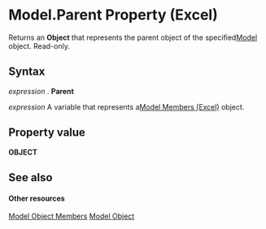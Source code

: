 
# Model.Parent Property (Excel)

Returns an  **Object** that represents the parent object of the specified[Model](7946bddc-7c4a-3519-52c8-526af2b55ef3.md) object. Read-only.


## Syntax

 _expression_ . **Parent**

 _expression_ A variable that represents a[Model Members (Excel)](7946bddc-7c4a-3519-52c8-526af2b55ef3.md) object.


## Property value

 **OBJECT**


## See also


#### Other resources


[Model Object Members](http://msdn.microsoft.com/library/b2bd944a-3484-222b-b3d6-acd70a6ac28a%28Office.15%29.aspx)
[Model Object](7946bddc-7c4a-3519-52c8-526af2b55ef3.md)
